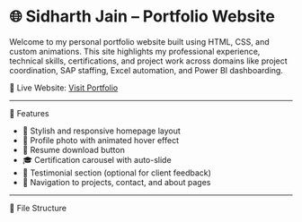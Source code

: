 # 🌐 Sidharth Jain – Portfolio Website

Welcome to my personal portfolio website built using HTML, CSS, and custom animations. This site highlights my professional experience, technical skills, certifications, and project work across domains like project coordination, SAP staffing, Excel automation, and Power BI dashboarding.

🔗 Live Website: [Visit Portfolio](https://sidbjain.github.io)

---

 📌 Features

- 🎨 Stylish and responsive homepage layout
- 📸 Profile photo with animated hover effect
- 📄 Resume download button
- 🎓 Certification carousel with auto-slide
- 🧾 Testimonial section (optional for client feedback)
- 🔗 Navigation to projects, contact, and about pages

---

📁 File Structure

